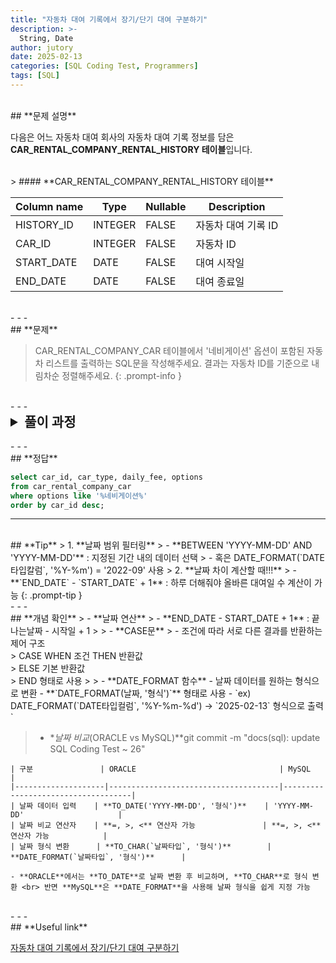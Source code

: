 ```yaml
---
title: "자동차 대여 기록에서 장기/단기 대여 구분하기"
description: >-
  String, Date
author: jutory
date: 2025-02-13
categories: [SQL Coding Test, Programmers]
tags: [SQL]
---
```

<br>
## **문제 설명**

다음은 어느 자동차 대여 회사의 자동차 대여 기록 정보를 담은 **CAR_RENTAL_COMPANY_RENTAL_HISTORY 테이블**입니다.

<br>
> #### **CAR_RENTAL_COMPANY_RENTAL_HISTORY 테이블**

| Column name | Type    | Nullable | Description         |
|-------------|---------|----------|---------------------|
| HISTORY_ID  | INTEGER | FALSE    | 자동차 대여 기록 ID |
| CAR_ID      | INTEGER | FALSE    | 자동차 ID          |
| START_DATE  | DATE    | FALSE    | 대여 시작일         |
| END_DATE    | DATE    | FALSE    | 대여 종료일         |

<br>
- - -
<br>
## **문제**

> CAR_RENTAL_COMPANY_CAR 테이블에서 '네비게이션' 옵션이 포함된 자동차 리스트를 출력하는 SQL문을 작성해주세요. 결과는 자동차 ID를 기준으로 내림차순 정렬해주세요.
{: .prompt-info }

<br>
- - -
<br>
<details>
  <summary style="font-size: 1.5em; font-weight: bold;">풀이 과정</summary>
<div markdown="1">

1. **조건 확인**  
   - 대여 시작일이 **2022년 9월**이므로 → **`START_DATE` BETWEEN '2022-09-01' AND '2022-09-30'**

2. **대여 기간 계산**  
   - WHERE 조건으로 **`END_DATE` - `START_DATE` + 1** → 30 이상이면 장기 대여로 처리하면 될 것 같군.

3. **조건에 따라 `RENT_TYPE` 지정**
   - CASE WHEN (`END_DATE` - `START_DATE` + 1) >= 30 THEN '장기 대여' ELSE '단기 대여' END

4. **결과 정렬**
   - 정렬 기준에 따라 **ORDER BY**로 결과 정렬
       - **`HISTORY_ID`** 기준으로 내림차순 정렬

5. **최종 출력 컬럼은**  
   - `HISTORY_ID`, `CAR_ID`, `START_DATE`, `END_DATE`, `RENT_TYPE`

* **_교훈_**
   - LIKE은 시간이 오래 걸리는 것으로 알고 있는데.. 이를 대체할 방법은 어떤 것이 있을까
</div>
</details>

<br>
- - -
<br>
## **정답**

```sql
select car_id, car_type, daily_fee, options
from car_rental_company_car
where options like '%네비게이션%'
order by car_id desc;
```

- - -
<br>
## **Tip**
> 1. **날짜 범위 필터링**  
>    - **BETWEEN 'YYYY-MM-DD' AND 'YYYY-MM-DD'** : 지정된 기간 내의 데이터 선택
>    - 혹은 DATE_FORMAT(`DATE타입칼럼`, '%Y-%m') = '2022-09' 사용
> 2. **날짜 차이 계산할 때!!!**  
>    - **`END_DATE` - `START_DATE` + 1** : 하루 더해줘야 올바른 대여일 수 계산이 가능
{: .prompt-tip }

<br>
- - -
<br>
## **개념 확인**
> - **날짜 연산**  
>    - **END_DATE - START_DATE + 1** : 끝나는날짜 - 시작일 + 1
>
> - **CASE문**
>    - 조건에 따라 서로 다른 결과를 반환하는 제어 구조 <br>
>      CASE WHEN 조건 THEN 반환값 <br>
>           ELSE 기본 반환값 <br>
>       END 형태로 사용
>
> - **DATE_FORMAT 함수**  
    - 날짜 데이터를 원하는 형식으로 변환  
    - **`DATE_FORMAT(날짜, '형식')`** 형태로 사용  
    - `ex) DATE_FORMAT(`DATE타입컬럼`, '%Y-%m-%d') → `2025-02-13` 형식으로 출력`

> - **날짜 비교*(ORACLE vs MySQL)**git commit -m "docs(sql): update SQL Coding Test ~ 26"

    | 구분               | ORACLE                                | MySQL                             |
    |--------------------|--------------------------------------|------------------------------------|
    | 날짜 데이터 입력    | **TO_DATE('YYYY-MM-DD', '형식')**    | 'YYYY-MM-DD'                     |
    | 날짜 비교 연산자    | **=, >, <** 연산자 가능               | **=, >, <** 연산자 가능            |
    | 날짜 형식 변환      | **TO_CHAR(`날짜타입`, '형식')**        | **DATE_FORMAT(`날짜타입`, '형식')**      |

    - **ORACLE**에서는 **TO_DATE**로 날짜 변환 후 비교하며, **TO_CHAR**로 형식 변환 <br> 반면 **MySQL**은 **DATE_FORMAT**을 사용해 날짜 형식을 쉽게 지정 가능

<br>
- - -
<br>
## **Useful link**

[자동차 대여 기록에서 장기/단기 대여 구분하기](https://school.programmers.co.kr/learn/courses/30/lessons/151138)